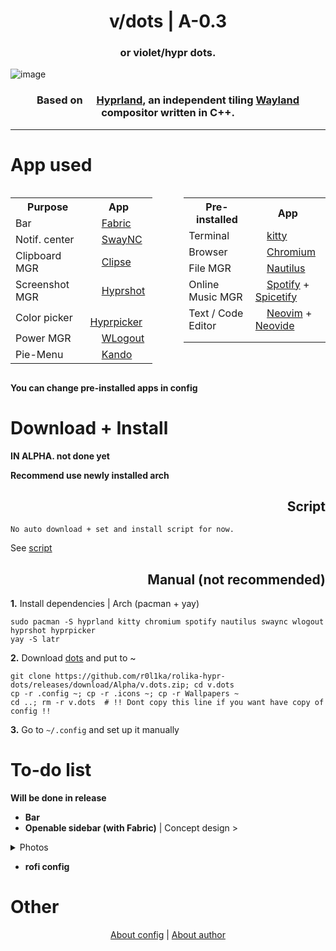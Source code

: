 <div align="center">
<h1>v/dots | A-0.3</h1>
<h3>or violet/hypr dots.</h3>
</div>

![image](https://github.com/user-attachments/assets/dfc096c0-5ad3-4068-8c8d-8f78da19c17c)

<div align="center">
<h3>Based on <img height="14" width="14" src="https://avatars.githubusercontent.com/u/107882187?s=200&v=4" /> <a href="https://hyprland.org/">Hyprland</a>, an independent tiling <a href="https://wayland.freedesktop.org/">Wayland</a> compositor written in C++.</h3>
</div>

****************************

<h1>App used</h1>

<div style="display: flex; justify-content: space-between;">
  <table style="width: 45%;">
    <tr>
      <th>Purpose</th>
      <th>App</th>
    </tr>
    <tr>
      <td>Bar</td>
      <td><img height="14" width="14" src="https://avatars.githubusercontent.com/u/146791241?s=200&v=4" /> <a href="https://github.com/Fabric-Development/fabric">Fabric</a></td>
    </tr>
    <tr>
      <td>Notif. center</td>
      <td><img height="14" width="14" src="https://cdn.simpleicons.org/linux/black" /> <a href="https://github.com/ErikReider/SwayNotificationCenter">SwayNC</a></td>
    </tr>
    <tr>
      <td>Clipboard MGR</td>
      <td><img height="14" width="14" src="https://cdn.simpleicons.org/linux/black" /> <a href="https://github.com/savedra1/clipse">Clipse</a></td>
    </tr>
    <tr>
      <td>Screenshot MGR</td>
      <td><img height="14" width="14" src="https://avatars.githubusercontent.com/u/107882187?s=200&v=4" /> <a href="https://github.com/Gustash/Hyprshot">Hyprshot</a></td>
    </tr>
    <tr>
      <td>Color picker</td>
      <td><img height="14" width="14" src="https://avatars.githubusercontent.com/u/107882187?s=200&v=4" /> <a href="https://github.com/hyprwm/hyprpicker">Hyprpicker</a></td>
    </tr>
    <tr>
      <td>Power MGR</td>
      <td><img height="14" width="14" src="https://cdn.simpleicons.org/linux/black" /> <a href="https://github.com/ArtsyMacaw/wlogout">WLogout</a></td>
    </tr>
    <tr>
      <td>Pie-Menu</td>
      <td><img height="14" width="14" src="https://avatars.githubusercontent.com/u/130886533?s=200&v=4" /> <a href="https://github.com/kando-menu/kando">Kando</a></td>
    </tr>
  </table>

  <table style="width: 45%;">
    <tr>
      <th>Pre-installed</th>
      <th>App</th>
    </tr>
    <tr>
      <td>Terminal</td>
      <td><img height="14" width="14" src="https://upload.wikimedia.org/wikipedia/commons/2/2f/Kitty%28Terminal-emulator%29.png" /> <a href="https://github.com/kovidgoyal/kitty">kitty</a></td>
    </tr>
    <tr>
      <td>Browser</td>
      <td><img height="14" width="14" src="https://www.chromium.org/_assets/icon-chromium-96.png" /> <a href="https://www.chromium.org/getting-involved/download-chromium/">Chromium</a></td>
    </tr>
    <tr>
      <td>File MGR</td>
      <td><img height="14" width="14" src="https://apps.gnome.org/icons/scalable/org.gnome.Nautilus.svg" /> <a href="https://apps.gnome.org/en/Nautilus/">Nautilus</a></td>
    </tr>
    <tr>
      <td>Online Music MGR</td>
      <td><img height="14" width="14" src="https://upload.wikimedia.org/wikipedia/commons/7/75/Spotify_icon.png" /> <a href="https://spotify.com">Spotify</a> + <a href="https://spicetify.app">Spicetify</a></td>
    </tr>
    <tr>
      <td>Text / Code Editor</td>
      <td><img height="14" width="14" src="https://upload.wikimedia.org/wikipedia/commons/0/07/Neovim-mark-flat.svg" /> <a href="https://neovim.io">Neovim</a> + <a href="https://neovide.dev">Neovide</a></td>
    </tr>
	    <tr><td></td>
      <td>
    </tr>
	    <tr>
      <td><img></td>
      <td></td>
    </tr>
  </table>
</div>

**You can change pre-installed apps in config**



<div>
<h1>Download + Install</h1>
</div>

**IN ALPHA. not done yet**

**Recommend use newly installed arch**



<div align="right">

<h2>Script</h2>

</div>

```
No auto download + set and install script for now.
```

See [script](https://github.com/r0l1ka/rolika-hypr-dots/tree/main/script)


<div align="right">

<h2>Manual (not recommended)</h2>

</div>

**1.** Install dependencies | Arch (pacman + yay)
```
sudo pacman -S hyprland kitty chromium spotify nautilus swaync wlogout hyprshot hyprpicker
yay -S latr
```

**2.** Download [dots](https://github.com/r0l1ka/rolika-hypr-dots/releases/download/Alpha/v.dots.zip) and put to ~
```
git clone https://github.com/r0l1ka/rolika-hypr-dots/releases/download/Alpha/v.dots.zip; cd v.dots
cp -r .config ~; cp -r .icons ~; cp -r Wallpapers ~
cd ..; rm -r v.dots  # !! Dont copy this line if you want have copy of config !!
```

**3.** Go to `~/.config` and set up it manually

<h1>To-do list</h1>

**Will be done in release**
+ **Bar**
+ **Openable sidebar (with Fabric)** | Concept design >

<details> 
  <summary>Photos</summary>

![hypr sidebar@1x](https://github.com/user-attachments/assets/566ec93e-97e2-4f91-9edb-aa0f25ca8c4a)
![hypr sidebar copy@1x](https://github.com/user-attachments/assets/7c424335-4981-4002-95c7-55adb3fb4043)
![hypr sidebar copy 3@1x](https://github.com/user-attachments/assets/4e53aad3-19ab-4029-b340-6a89787469e5)
![hypr sidebar copy 2@1x](https://github.com/user-attachments/assets/848e3485-948b-4ee8-858f-1df9dd58defd)
![hypr sidebar (Sound)@1x](https://github.com/user-attachments/assets/47262711-aefe-4f1b-ad75-6aac946c26c3)
![hypr sidebar (Open'd Apps Collapse)@1x](https://github.com/user-attachments/assets/7575e55d-ad3e-4b95-b355-06b43aa0c3cf)
![hypr sidebar (Internet - Wi-Fi)@1x](https://github.com/user-attachments/assets/5b2ce7b0-8a29-42ab-ae9d-1d8ae6371ff3)
![hypr sidebar (Internet - Wi-Fi) Copy@1x](https://github.com/user-attachments/assets/4103a206-a641-4787-8faa-3fe38b663f53)
![hypr sidebar (Internet - Wi-Fi) Copy 2@1x](https://github.com/user-attachments/assets/612f692e-f135-420a-8c6d-0a4adf921eba)
![hypr sidebar (Bluetooth)@1x](https://github.com/user-attachments/assets/4a524289-5903-4b36-98c4-7c4f826e4419)

</details>

+ **rofi config**

<h1>Other</h1>

<div align="center">
  
[About config](https://github.com/r0l1ka/rolika-hypr-dots/blob/main/visual/aboutconfig.md) | [About author](https://t.me/rolika_bio)

</div>
